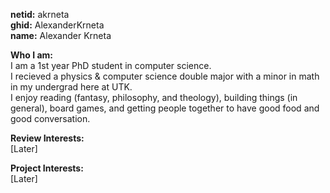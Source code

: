 **netid:** akrneta  
**ghid:** AlexanderKrneta  
**name:** Alexander Krneta

**Who I am:**  
I am a 1st year PhD student in computer science.  
I recieved a physics & computer science double major with a minor in math in my undergrad here at UTK.  
I enjoy reading (fantasy, philosophy, and theology), building things (in general), board games, and getting people together to have good food and good conversation.

**Review Interests:**  
[Later]

**Project Interests:**  
[Later]
